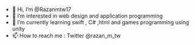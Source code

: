 - 👋 Hi, I’m @Razanmtw17
- 👀 I’m interested in web design and application programming
- 🌱 I’m currently learning swift , C# ,html and games programming using unity
- 📫 How to reach me : Twitter @razan_m_tw

<!---
Razanmtw17/Razanmtw17 is a ✨ special ✨ repository because its `README.md` (this file) appears on your GitHub profile.
You can click the Preview link to take a look at your changes.
--->
